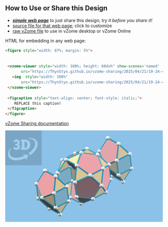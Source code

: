 
## How to Use or Share this Design

 - [***simple web page***](<https://ThynStyx.github.io/vzome-sharing/2025/04/21/19-24-44-Icosidodecahedron-and-J91's/>) to just share this design; *try it before you share it!*
 - [source file for that web page](<https://github.com/ThynStyx/vzome-sharing/edit/main/2025/04/21/19-24-44-Icosidodecahedron-and-J91's/index.md>); click to customize
 - [raw vZome file](<https://raw.githubusercontent.com/ThynStyx/vzome-sharing/main/2025/04/21/19-24-44-Icosidodecahedron-and-J91's/Icosidodecahedron-and-J91's.vZome>) to use in vZome desktop or vZome Online
 
 HTML for embedding in any web page:
 ```html
<figure style="width: 87%; margin: 5%">
  
  
  <vzome-viewer style="width: 100%; height: 60dvh" show-scenes='named'
        src="https://ThynStyx.github.io/vzome-sharing/2025/04/21/19-24-44-Icosidodecahedron-and-J91's/Icosidodecahedron-and-J91's.vZome" >
    <img  style="width: 100%"
        src="https://ThynStyx.github.io/vzome-sharing/2025/04/21/19-24-44-Icosidodecahedron-and-J91's/Icosidodecahedron-and-J91's.png" >
  </vzome-viewer>

  <figcaption style="text-align: center; font-style: italic;">
     REPLACE this caption!
  </figcaption>
</figure>

 ```

[vZome Sharing documentation](https://vzome.github.io/vzome/sharing.html#how-it-works)

![Image](<Icosidodecahedron-and-J91's.png>)

